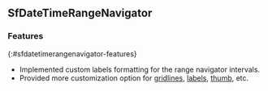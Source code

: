 ## SfDateTimeRangeNavigator

### Features
{:#sfdatetimerangenavigator-features}

* Implemented custom labels formatting for the range navigator intervals.
* Provided more customization option for [gridlines](http://help.syncfusion.com/wpf/sfdatetimerangenavigator/interactivity#higher-and-lower-bar-customization), [labels](http://help.syncfusion.com/wpf/sfdatetimerangenavigator/label-customization#label-style-customization), [thumb](http://help.syncfusion.com/wpf/sfdatetimerangenavigator/interactivity#thumbstyle-customization), etc.

